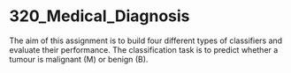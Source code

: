 # 320_Medical_Diagnosis
The aim of this assignment is to build four different types of classifiers and evaluate their performance. The classification task is to predict whether a tumour is malignant (M) or benign (B).
